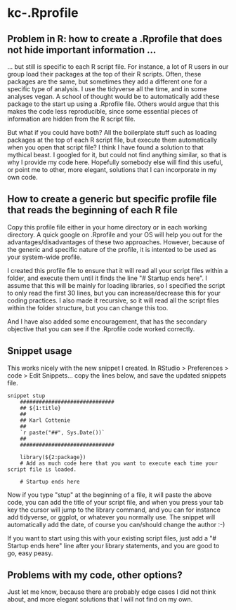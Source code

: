 # kc-.Rprofile

## Problem in R: how to create a .Rprofile that does not hide important information ...

... but still is specific to each R script file. For instance, a lot of R users in our group load their packages at the top of their R scripts. Often, these packages are the same, but sometimes they add a different one for a specific type of analysis. I use the tidyverse all the time, and in some analyses vegan. A school of thought would be to automatically add these package to the start up using a .Rprofile file. Others would argue that this makes the code less reproducible, since some essential pieces of information are hidden from the R script file.

But what if you could have both? All the boilerplate stuff such as loading packages at the top of each R script file, but execute them automatically when you open that script file? I think I have found a solution to that mythical beast. I googled for it, but could not find anything similar, so that is why I provide my code here. Hopefully somebody else will find this useful, or point me to other, more elegant, solutions that I can incorporate in  my own code.

## How to create a generic but specific profile file that reads the beginning of each R file
Copy this profile file either in your home directory or in each working directory. A quick google on .Rprofile and your OS will help you out for the advantages/disadvantages of these two approaches. However, because of the generic and specific nature of the profile, it is intented to be used as your system-wide profile. 

I created this profile file to ensure that it will read all your script files within a folder, and execute them until it finds the line "# Startup ends here". I assume that this will be mainly for loading libraries, so I specified the script to only read the first 30 lines, but you can increase/decrease this for your coding practices. I also made it recursive, so it will read all the script files within the folder structure, but you can change this too.

And I have also added some encouragement, that has the secondary objective that you can see if the .Rprofile code worked correctly.

## Snippet usage

This works nicely with the new snippet I created. In RStudio > Preferences > code > Edit Snippets... copy the lines below, and save the updated snippets file.

```
snippet stup
	##############################
	## ${1:title}
	##
	## Karl Cottenie
	##
	`r paste("##", Sys.Date())`
	##
	##############################
	
	library(${2:package})
	# Add as much code here that you want to execute each time your script file is loaded.
	
	# Startup ends here
```

  Now if you type "stup" at the beginning of a file, it will paste the above code, you can add the title of your script file, and when you press your tab key the cursor will jump to the library command, and you can for instance add tidyverse, or ggplot, or whatever you normally use. The snippet will automatically add the date, of course you can/should change the author :-)
  
If you want to start using this with your existing script files, just add a "# Startup ends here" line after your library statements, and you are good to go, easy peasy.
  
## Problems with my code, other options?

Just let me know, because there are probably edge cases I did not think about, and more elegant solutions that I will not find on my own.
